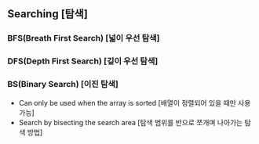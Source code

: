 ## Searching [탐색]

### BFS(Breath First Search) [넓이 우선 탐색]

### DFS(Depth First Search) [깊이 우선 탐색]

### BS(Binary Search) [이진 탐색]

- Can only be used when the array is sorted [배열이 정렬되어 있을 때만 사용 가능]
- Search by bisecting the search area [탐색 범위를 반으로 쪼개며 나아가는 탐색 방법]
